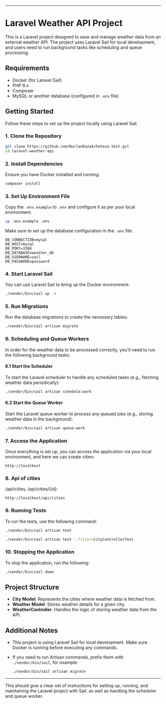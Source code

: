 
---

# Laravel Weather API Project

This is a Laravel project designed to save and manage weather data from an external weather API. The project uses Laravel Sail for local development, and users need to run background tasks like scheduling and queue processing.

## Requirements

- Docker (for Laravel Sail)
- PHP 8.x
- Composer
- MySQL or another database (configured in `.env` file)

## Getting Started

Follow these steps to set up the project locally using Laravel Sail.

### 1. Clone the Repository

```bash
git clone https://github.com/NurlanRazak/hoteza-test.git
cd laravel-weather-api
```

### 2. Install Dependencies

Ensure you have Docker installed and running.

```bash
composer install
```

### 3. Set Up Environment File

Copy the `.env.example` to `.env` and configure it as per your local environment.

```bash
cp .env.example .env
```

Make sure to set up the database configuration in the `.env` file:

```
DB_CONNECTION=mysql
DB_HOST=mysql
DB_PORT=3306
DB_DATABASE=weather_db
DB_USERNAME=sail
DB_PASSWORD=password
```

### 4. Start Laravel Sail

You can use Laravel Sail to bring up the Docker environment:

```bash
./vendor/bin/sail up -d
```

### 5. Run Migrations

Run the database migrations to create the necessary tables:

```bash
./vendor/bin/sail artisan migrate
```

### 6. Scheduling and Queue Workers

In order for the weather data to be processed correctly, you'll need to run the following background tasks:

#### 6.1 Start the Scheduler

To start the Laravel scheduler to handle any scheduled tasks (e.g., fetching weather data periodically):

```bash
./vendor/bin/sail artisan schedule:work
```

#### 6.2 Start the Queue Worker

Start the Laravel queue worker to process any queued jobs (e.g., storing weather data in the background):

```bash
./vendor/bin/sail artisan queue:work
```

### 7. Access the Application

Once everything is set up, you can access the application via your local environment, and here we can create cities:

```
http://localhost
```

### 8. Api of cities 

/api/cities, /api/cities/{id}:

```
http://localhost/api/cities
```

### 9. Running Tests

To run the tests, use the following command:

```bash
./vendor/bin/sail artisan test
```

```bash
./vendor/bin/sail artisan test --filter=CityControllerTest
```


### 10. Stopping the Application

To stop the application, run the following:

```bash
./vendor/bin/sail down
```

## Project Structure

- **City Model**: Represents the cities where weather data is fetched from.
- **Weather Model**: Stores weather details for a given city.
- **WeatherController**: Handles the logic of storing weather data from the API.

## Additional Notes

- This project is using Laravel Sail for local development. Make sure Docker is running before executing any commands.
- If you need to run Artisan commands, prefix them with `./vendor/bin/sail`, for example:

  ```bash
  ./vendor/bin/sail artisan migrate
  ```

---

This should give a clear set of instructions for setting up, running, and maintaining the Laravel project with Sail, as well as handling the scheduler and queue worker.
